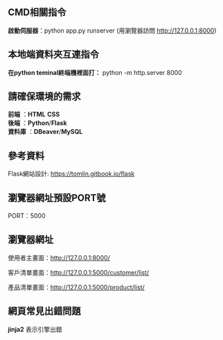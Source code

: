 ## CMD相關指令
**啟動伺服器**：python app.py runserver (用瀏覽器訪問 http://127.0.0.1:8000)

## 本地端資料夾互連指令

**在python teminal終端機裡面打：** python -m http.server 8000

## 請確保環境的需求
**前端** ：**HTML** **CSS**  
**後端** ：**Python**/**Flask**  
**資料庫** ：**DBeaver**/**MySQL**


## 參考資料
Flask網站設計: <https://tomlin.gitbook.io/flask>



## 瀏覽器網址預設PORT號
PORT：5000


## 瀏覽器網址

使用者主畫面：http://127.0.0.1:8000/

客戶清單畫面：http://127.0.0.1:5000/customer/list/

產品清單畫面：http://127.0.0.1:5000/product/list/

## 網頁常見出錯問題
**jinja2** 表示引擎出錯
